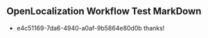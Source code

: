 ## OpenLocalization Workflow Test MarkDown
* e4c51169-7da6-4940-a0af-9b5864e80d0b thanks!

<!--HONumber=Aug16_HO4-->


